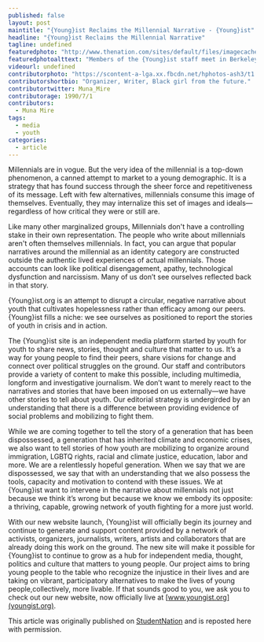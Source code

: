 ```yaml
---
published: false
layout: post
maintitle: "{Young}ist Reclaims the Millennial Narrative - {Young}ist"
headline: "{Young}ist Reclaims the Millennial Narrative"
tagline: undefined
featuredphoto: "http://www.thenation.com/sites/default/files/imagecache/main_node_view_image/youngist_launch_otu_img.jpg"
featuredphotoalttext: "Members of the {Young}ist staff meet in Berkeley, California. (Photo courtesy of Muna Mire)"
videourl: undefined
contributorphoto: "https://scontent-a-lga.xx.fbcdn.net/hphotos-ash3/t1.0-9/578131_10150930536646726_815231653_n.jpg"
contributorshortbio: "Organizer, Writer, Black girl from the future."
contributortwitter: Muna_Mire
contributorage: 1990/7/1
contributors: 
  - Muna Mire
tags: 
  - media
  - youth
categories: 
  - article
---
```


Millennials are in vogue. But the very idea of the millennial is a top-down phenomenon, a canned attempt to market to a young demographic. It is a strategy that has found success through the sheer force and repetitiveness of its message. Left with few alternatives, millennials consume this image of themselves. Eventually, they may internalize this set of images and ideals—regardless of how critical they were or still are.

Like many other marginalized groups, Millennials don't have a controlling stake in their own representation. The people who write about millennials aren't often themselves millennials. In fact, you can argue that popular narratives around the millennial as an identity category are constructed outside the authentic lived experiences of actual millennials. Those accounts can look like political disengagement, apathy, technological dysfunction and narcissism. Many of us don’t see ourselves reflected back in that story.

{Young}ist.org is an attempt to disrupt a circular, negative narrative about youth that cultivates hopelessness rather than efficacy among our peers. {Young}ist fills a niche: we see ourselves as positioned to report the stories of youth in crisis and in action.

The {Young}ist site is an independent media platform started by youth for youth to share news, stories, thought and culture that matter to us. It’s a way for young people to find their peers, share visions for change and connect over political struggles on the ground. Our staff and contributors provide a variety of content to make this possible, including multimedia, longform and investigative journalism. We don’t want to merely react to the narratives and stories that have been imposed on us externally—we have other stories to tell about youth. Our editorial strategy is undergirded by an understanding that there is a difference between providing evidence of social problems and mobilizing to fight them.

While we are coming together to tell the story of a generation that has been dispossessed, a generation that has inherited climate and economic crises, we also want to tell stories of how youth are mobilizing to organize around immigration, LGBTQ rights, racial and climate justice, education, labor and more. We are a relentlessly hopeful generation. When we say that we are dispossessed, we say that with an understanding that we also possess the tools, capacity and motivation to contend with these issues. We at {Young}ist want to intervene in the narrative about millennials not just because we think it’s wrong but because we know we embody its opposite: a thriving, capable, growing network of youth fighting for a more just world.

With our new website launch, {Young}ist will officially begin its journey and continue to generate and support content provided by a network of activists, organizers, journalists, writers, artists and collaborators that are already doing this work on the ground. The new site will make it possible for {Young}ist to continue to grow as a hub for independent media, thought, politics and culture that matters to young people. Our project aims to bring young people to the table who recognize the injustice in their lives and are taking on vibrant, participatory alternatives to make the lives of young people,collectively, more livable. If that sounds good to you, we ask you to check out our new website, now officially live at [www.youngist.org](youngist.org).

This article was originally published on [StudentNation](http://www.thenation.com/blog/179028/youngist-reclaims-millennial-narrative) and is reposted here with permission.